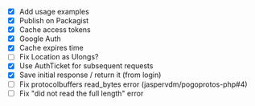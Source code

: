 - [x] Add usage examples
- [x] Publish on Packagist
- [x] Cache access tokens
- [x] Google Auth
- [x] Cache expires time
- [ ] Fix Location as Ulongs?
- [x] Use AuthTicket for subsequent requests
- [x] Save initial response / return it (from login)
- [ ] Fix protocolbuffers read_bytes error (jaspervdm/pogoprotos-php#4)
- [ ] Fix "did not read the full length" error
